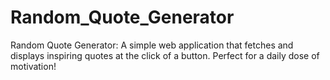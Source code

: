# Random_Quote_Generator
Random Quote Generator: A simple web application that fetches and displays inspiring quotes at the click of a button. Perfect for a daily dose of motivation!

